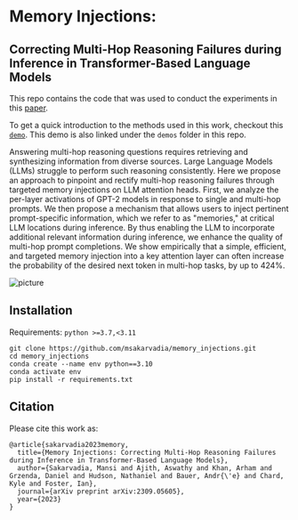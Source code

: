 # Memory Injections:
## Correcting Multi-Hop Reasoning Failures during Inference in Transformer-Based Language Models
This repo contains the code that was used to conduct the experiments in this [paper](https://arxiv.org/abs/2309.05605).

To get a quick introduction to the methods used in this work, checkout this [`demo`](https://colab.research.google.com/drive/1H1jjrdMDRoGj5qRGvAuWuwq1dgIDWjQw?usp=sharing). This demo is also linked under the `demos` folder in this repo.

Answering multi-hop reasoning questions requires retrieving and synthesizing information from diverse sources. Large Language Models (LLMs) struggle to perform such reasoning consistently. Here we propose an approach to pinpoint and rectify multi-hop reasoning failures through targeted memory injections on LLM attention heads. First, we analyze the per-layer activations of GPT-2 models in response to single and multi-hop prompts. We then propose a mechanism that allows users to inject pertinent prompt-specific information, which we refer to as "memories," at critical LLM locations during inference. By thus enabling the LLM to incorporate additional relevant information during inference, we enhance the quality of multi-hop prompt completions. We show empirically that a simple, efficient, and targeted memory injection into a key attention layer can often increase the probability of the desired next token in multi-hop tasks, by up to 424%.

![picture](https://drive.google.com/uc?export=view&id=11PXMPvywR_ZtQNLM615-KB7ltfc0yivM)

## Installation

Requirements: 
`python >=3.7,<3.11`

```
git clone https://github.com/msakarvadia/memory_injections.git
cd memory_injections
conda create --name env python==3.10
conda activate env
pip install -r requirements.txt
```
## Citation

Please cite this work as:



```
@article{sakarvadia2023memory,
  title={Memory Injections: Correcting Multi-Hop Reasoning Failures during Inference in Transformer-Based Language Models},
  author={Sakarvadia, Mansi and Ajith, Aswathy and Khan, Arham and Grzenda, Daniel and Hudson, Nathaniel and Bauer, Andr{\'e} and Chard, Kyle and Foster, Ian},
  journal={arXiv preprint arXiv:2309.05605},
  year={2023}
}
```

